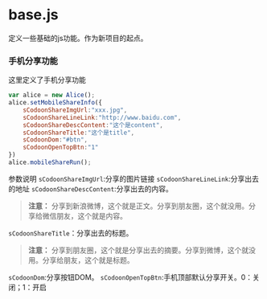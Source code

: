 # base.js
定义一些基础的js功能。作为新项目的起点。

### 手机分享功能

这里定义了手机分享功能
``` javascript
var alice = new Alice();
alice.setMobileShareInfo({
	sCodoonShareImgUrl:"xxx.jpg",
	sCodoonShareLineLink:"http://www.baidu.com",
    sCodoonShareDescContent:"这个是content",
    sCodoonShareTitle:"这个是title",
    sCodoonDom:"#btn",
    sCodoonOpenTopBtn:"1"
})
alice.mobileShareRun();
```
参数说明
`sCodoonShareImgUrl`:分享的图片链接
`sCodoonShareLineLink`:分享出去的地址
`sCodoonShareDescContent`:分享出去的内容。
> **注意：**
分享到新浪微博，这个就是正文。分享到朋友圈，这个就没用。分享给微信朋友，这个就是内容。

`sCodoonShareTitle`：分享出去的标题。
> **注意：**
分享到朋友圈，这个就是分享出去的摘要。分享到微博，这个就没用。分享给朋友，这个就是标题。

`sCodoonDom`:分享按钮DOM。
`sCodoonOpenTopBtn`:手机顶部默认分享开关。0：关闭；1：开启
